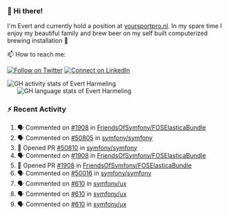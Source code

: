 ### :wave: Hi there!

I'm Evert and currently hold a position at [yoursportpro.nl](https://yoursportpro.nl). In my spare time I enjoy my beautiful family and brew beer on my self built computerized brewing installation 🍺

📫 How to reach me:

[![Follow on Twitter](https://img.shields.io/badge/--twitter?label=Twitter&logo=Twitter&style=social)](https://twitter.com/evertjes) [![Connect on LinkedIn](https://img.shields.io/badge/--linkedin?label=LinkedIn&logo=LinkedIn&style=social)](https://www.linkedin.com/in/evertharmeling)

<span style="margin-top: 6px;">
  <a style="all: unset;" href="https://github.com/anuraghazra/github-readme-stats">
    <img align="top" src="https://github-readme-stats.vercel.app/api?username=evertharmeling&show_icons=true&include_all_commits=true&theme=transparent&title_color=adbbc9&text_color=adbbc9&icon_color=619adc" alt="GH activity stats of Evert Harmeling" />
  </a>
</span>

<span style="position: relative; left: 23px;">
  <a style="all: unset;" href="https://github.com/anuraghazra/github-readme-stats">
    <img align="top" src="https://github-readme-stats.vercel.app/api/top-langs/?username=evertharmeling&theme=transparent&layout=compact&title_color=adbbc9&text_color=adbbc9&icon_color=619adc"  alt="GH language stats of Evert Harmeling"/>
  </a>
</span>

### :zap: Recent Activity

<!--START_SECTION:activity-->
1. 🗣 Commented on [#1908](https://github.com/FriendsOfSymfony/FOSElasticaBundle/pull/1908#issuecomment-1612638502) in [FriendsOfSymfony/FOSElasticaBundle](https://github.com/FriendsOfSymfony/FOSElasticaBundle)
2. 🗣 Commented on [#50805](https://github.com/symfony/symfony/issues/50805#issuecomment-1611348244) in [symfony/symfony](https://github.com/symfony/symfony)
3. 💪 Opened PR [#50810](https://github.com/symfony/symfony/pull/50810) in [symfony/symfony](https://github.com/symfony/symfony)
4. 🗣 Commented on [#1908](https://github.com/FriendsOfSymfony/FOSElasticaBundle/pull/1908#issuecomment-1602268406) in [FriendsOfSymfony/FOSElasticaBundle](https://github.com/FriendsOfSymfony/FOSElasticaBundle)
5. 💪 Opened PR [#1908](https://github.com/FriendsOfSymfony/FOSElasticaBundle/pull/1908) in [FriendsOfSymfony/FOSElasticaBundle](https://github.com/FriendsOfSymfony/FOSElasticaBundle)
6. 🗣 Commented on [#50016](https://github.com/symfony/symfony/issues/50016#issuecomment-1508308434) in [symfony/symfony](https://github.com/symfony/symfony)
7. 🗣 Commented on [#610](https://github.com/symfony/ux/issues/610) in [symfony/ux](https://github.com/symfony/ux)
8. 🗣 Commented on [#610](https://github.com/symfony/ux/issues/610) in [symfony/ux](https://github.com/symfony/ux)
9. 🗣 Commented on [#610](https://github.com/symfony/ux/issues/610) in [symfony/ux](https://github.com/symfony/ux)
<!--END_SECTION:activity-->

<!--
**evertharmeling/evertharmeling** is a ✨ _special_ ✨ repository because its `README.md` (this file) appears on your GitHub profile.

Here are some ideas to get you started:

- 🔭 I’m currently working on ...
- 🌱 I’m currently learning ...
- 👯 I’m looking to collaborate on ...
- 🤔 I’m looking for help with ...
- 💬 Ask me about ...
- 📫 How to reach me: ...
- 😄 Pronouns: ...
- ⚡ Fun fact: ...
-->
